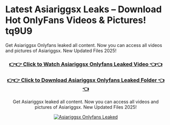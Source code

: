 # Latest Asiariggsx Leaks – Download Hot OnlyFans Videos & Pictures! tq9U9

Get Asiariggsx Onlyfans leaked all content. Now you can access all videos and pictures of Asiariggsx. New Updated Files 2025!  
<div align="center">
  
### [👉👉 Click to Watch Asiariggsx Onlyfans Leaked Video 👈👈](https://links2leaks.com/asiariggsx)  
### [👉👉 Click to Download Asiariggsx Onlyfans Leaked Folder 👈👈](https://links2leaks.com/asiariggsx)  

Get Asiariggsx leaked all content. Now you can access all videos and pictures of Asiariggsx. New Updated Files 2025!  

[![Asiariggsx Onlyfans Leaked](https://i.ibb.co/93hzkbrt/l2l.gif)](https://links2leaks.com/asiariggsx)  

</div>
